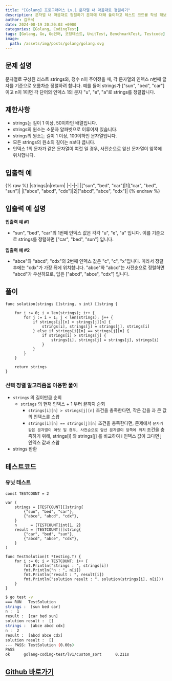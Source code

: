 ```yaml
---
title: "[Golang] 프로그래머스 Lv.1 문자열 내 마음대로 정렬하기"
description: 문자열 내 마음대로 정렬하기 문제에 대해 풀이하고 테스트 코드를 작성 해보겠습니다.
author: 김우석
date: 2024-08-19 20:20:03 +0900
categories: [Golang, CodingTest]
tags: [Golang, Go, Go언어, 코딩테스트, UnitTest, BenchmarkTest, Testcode]
image:
  path: /assets/img/posts/golang/golang.svg
---
```


## 문제 설명
문자열로 구성된 리스트 strings와, 정수 n이 주어졌을 때, 각 문자열의 인덱스 n번째 글자를 기준으로 오름차순 정렬하려 합니다. 예를 들어 strings가 ["sun", "bed", "car"]이고 n이 1이면 각 단어의 인덱스 1의 문자 "u", "e", "a"로 strings를 정렬합니다.


## 제한사항
- strings는 길이 1 이상, 50이하인 배열입니다.
- strings의 원소는 소문자 알파벳으로 이루어져 있습니다.
- strings의 원소는 길이 1 이상, 100이하인 문자열입니다.
- 모든 strings의 원소의 길이는 n보다 큽니다.
- 인덱스 1의 문자가 같은 문자열이 여럿 일 경우, 사전순으로 앞선 문자열이 앞쪽에 위치합니다.


## 입출력 예
{% raw %}
|strings|n|return|
|-|-|-|
|["sun", "bed", "car"]|1|["car", "bed", "sun"]|
|["abce", "abcd", "cdx"]|2|["abcd", "abce", "cdx"]|
{% endraw %}


## 입출력 예 설명
**입출력 예 #1**

- "sun", "bed", "car"의 1번째 인덱스 값은 각각 "u", "e", "a" 입니다. 이를 기준으로 strings를 정렬하면 ["car", "bed", "sun"] 입니다.

**입출력 예 #2**

- "abce"와 "abcd", "cdx"의 2번째 인덱스 값은 "c", "c", "x"입니다. 따라서 정렬 후에는 "cdx"가 가장 뒤에 위치합니다. "abce"와 "abcd"는 사전순으로 정렬하면 "abcd"가 우선하므로, 답은 ["abcd", "abce", "cdx"] 입니다.

## 풀이 
```golang
func solution(strings []string, n int) []string {

	for i := 0; i < len(strings); i++ {
		for j := i + 1; j < len(strings); j++ {
			if strings[i][n] > strings[j][n] {
				strings[i], strings[j] = strings[j], strings[i]
			} else if strings[i][n] == strings[j][n] {
				if strings[i] > strings[j] {
					strings[i], strings[j] = strings[j], strings[i]
				}
			}
		}
	}

	return strings
}
```

### 선택 정렬 알고리즘을 이용한 풀이
- `strings` 의 길이만큼 순회
	- `strings` 의 현재 인덱스 + 1 부터 끝까지 순회
		- `strings[i][n] > strings[j][n]` 조건을 충족한다면, 작은 값을 과 큰 값의 인덱스를 스왑
		- `strings[i][n] == strings[j][n]` 조건을 충족한다면, 문제에서 `문자가 같은 문자열이 여럿 일 경우, 사전순으로 앞선 문자열이 앞쪽에 위치` 조건을 충족하기 위해, strings[i] 와 strings[j] 를 비교하여 i 인덱스 값이 크다면 j 인덱스 값과 스왑
- strings 반환


## 테스트코드
### 유닛 테스트
```golang
const TESTCOUNT = 2

var (
	strings = [TESTCOUNT][]string{
		{"sun", "bed", "car"},
		{"abce", "abcd", "cdx"},
	}
	n      = [TESTCOUNT]int{1, 2}
	result = [TESTCOUNT][]string{
		{"car", "bed", "sun"},
		{"abcd", "abce", "cdx"},
	}
)

func TestSolution(t *testing.T) {
	for i := 0; i < TESTCOUNT; i++ {
		fmt.Println("strings : ", strings[i])
		fmt.Println("n : ", n[i])
		fmt.Println("result : ", result[i])
		fmt.Println("solution result : ", solution(strings[i], n[i]))
	}
}
```

```bash
$ go test -v
=== RUN   TestSolution
strings :  [sun bed car]
n :  1
result :  [car bed sun]
solution result :  []
strings :  [abce abcd cdx]
n :  2
result :  [abcd abce cdx]
solution result :  []
--- PASS: TestSolution (0.00s)
PASS
ok      golang-coding-test/lv1/custom_sort      0.211s
```


## [Github 바로가기](https://github.com/kr-goos/golang-coding-test/tree/master/programmers/Lv1/custom_sort)